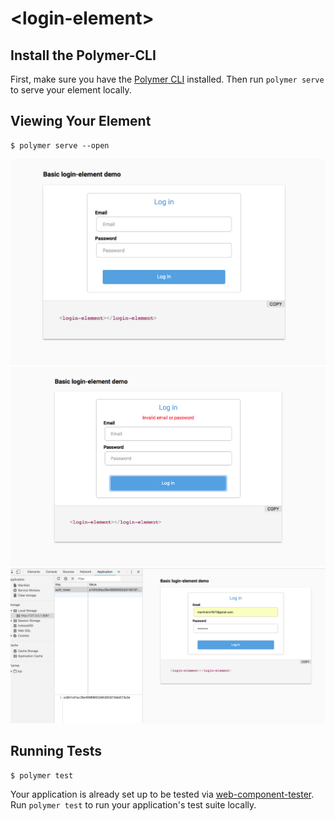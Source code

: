 # \<login-element\>



## Install the Polymer-CLI

First, make sure you have the [Polymer CLI](https://www.npmjs.com/package/polymer-cli) installed. Then run `polymer serve` to serve your element locally.

## Viewing Your Element

```
$ polymer serve --open
```
![Login Page](https://github.com/martincapo/polymer-login/blob/master/src/images/1.png)
![Login with error](https://github.com/martincapo/polymer-login/blob/master/src/images/2.png)
![Logged in](https://github.com/martincapo/polymer-login/blob/master/src/images/3.png)

## Running Tests

```
$ polymer test
```

Your application is already set up to be tested via [web-component-tester](https://github.com/Polymer/web-component-tester). Run `polymer test` to run your application's test suite locally.
